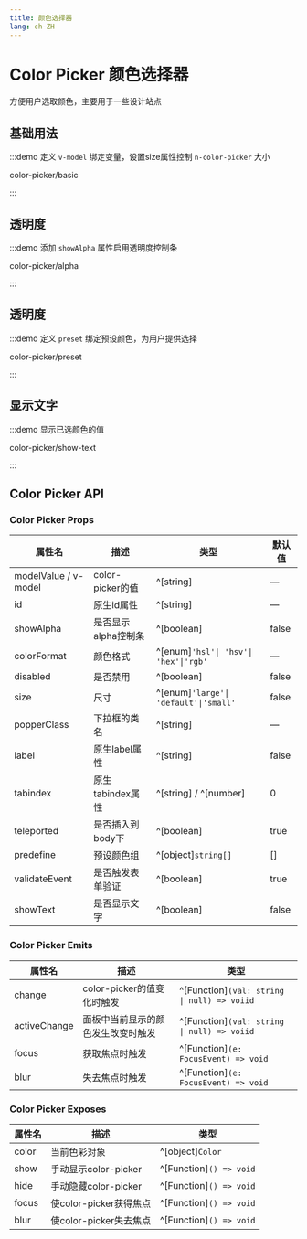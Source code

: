 ```yaml
---
title: 颜色选择器
lang: ch-ZH
---
```


# Color Picker 颜色选择器

方便用户选取颜色，主要用于一些设计站点

## 基础用法

:::demo 定义 `v-model` 绑定变量，设置size属性控制 `n-color-picker` 大小

color-picker/basic

:::

## 透明度

:::demo 添加 `showAlpha` 属性启用透明度控制条

color-picker/alpha

:::

## 透明度

:::demo 定义 `preset` 绑定预设颜色，为用户提供选择

color-picker/preset

:::

## 显示文字

:::demo 显示已选颜色的值

color-picker/show-text

:::

## Color Picker API

### Color Picker Props

| 属性名                | 描述                   | 类型                                 | 默认值   |
| -------------------- | ---------------------- | ------------------------------------ | ------- |
| modelValue / v-model | color-picker的值        | ^[string]                           | —       |
| id                   | 原生id属性              | ^[string]                            | —       |
| showAlpha            | 是否显示alpha控制条      | ^[boolean]                          | false   |
| colorFormat          | 颜色格式                | ^[enum]`'hsl'\| 'hsv'\| 'hex'\|'rgb'`| —       |
| disabled             | 是否禁用                | ^[boolean]                           | false  |
| size                 | 尺寸                   | ^[enum]`'large'\| 'default'\|'small'` | false   |
| popperClass          | 下拉框的类名             | ^[string]                            |  —      |
| label                | 原生label属性           | ^[string]                            | false   |
| tabindex             | 原生tabindex属性        | ^[string] / ^[number]                | 0       |
| teleported           | 是否插入到body下         | ^[boolean]                           | true    |
| predefine            | 预设颜色组               | ^[object]`string[]`                  | []     |
| validateEvent        | 是否触发表单验证          | ^[boolean]                           | true   |
| showText             | 是否显示文字             | ^[boolean]                            | false  |

### Color Picker Emits

| 属性名                | 描述                      | 类型                                  |
| -------------------- | ------------------------- | ------------------------------------|
| change               | color-picker的值变化时触发  | ^[Function]`(val: string \| null) => voiid` |
| activeChange         | 面板中当前显示的颜色发生改变时触发 | ^[Function]`(val: string \| null) => voiid` |
| focus                | 获取焦点时触发              | ^[Function]`(e: FocusEvent) => void` |
| blur                 | 失去焦点时触发              | ^[Function]`(e: FocusEvent) => void` |

### Color Picker Exposes

| 属性名                | 描述                      | 类型                                  |
| -------------------- | ------------------------- | ------------------------------------|
| color                | 当前色彩对象                | ^[object]`Color`                     |
| show                 | 手动显示color-picker       | ^[Function]`() => void`              |
| hide                 | 手动隐藏color-picker        | ^[Function]`() => void`             |
| focus                | 使color-picker获得焦点    | ^[Function]`() => void`             |
| blur                 | 使color-picker失去焦点    | ^[Function]`() => void`             |